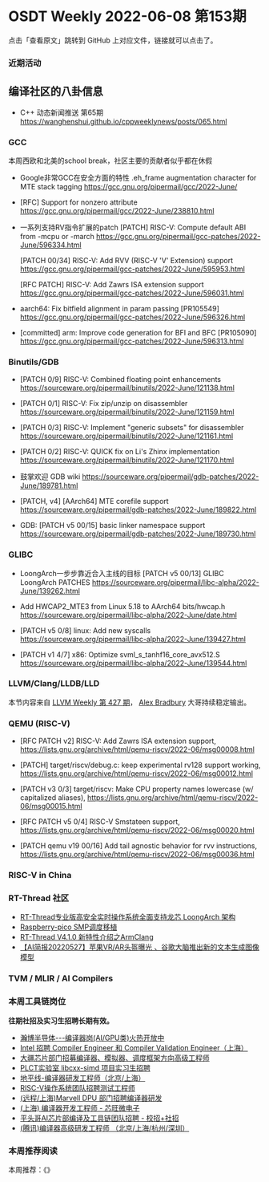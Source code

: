 # OSDT Weekly 2022-06-08 第153期

点击「查看原文」跳转到 GitHub 上对应文件，链接就可以点击了。

### 近期活动

## 编译社区的八卦信息

- C++ 动态新闻推送 第65期 https://wanghenshui.github.io/cppweeklynews/posts/065.html

### GCC

本周西欧和北美的school break，社区主要的贡献者似乎都在休假

- Google非常GCC在安全方面的特性
  .eh_frame augmentation character for MTE stack tagging
  https://gcc.gnu.org/pipermail/gcc/2022-June/

- [RFC] Support for nonzero attribute
  https://gcc.gnu.org/pipermail/gcc/2022-June/238810.html

- 一系列支持RV指令扩展的patch
  [PATCH] RISC-V: Compute default ABI from -mcpu or -march
  https://gcc.gnu.org/pipermail/gcc-patches/2022-June/596334.html

  [PATCH 00/34] RISC-V: Add RVV (RISC-V 'V' Extension) support
  https://gcc.gnu.org/pipermail/gcc-patches/2022-June/595953.html

  [RFC PATCH] RISC-V: Add Zawrs ISA extension support
  https://gcc.gnu.org/pipermail/gcc-patches/2022-June/596031.html

- aarch64: Fix bitfield alignment in param passing [PR105549]
  https://gcc.gnu.org/pipermail/gcc-patches/2022-June/596326.html

- [committed] arm: Improve code generation for BFI and BFC [PR105090]
  https://gcc.gnu.org/pipermail/gcc-patches/2022-June/596313.html

### Binutils/GDB

- [PATCH 0/9] RISC-V: Combined floating point enhancements
  https://sourceware.org/pipermail/binutils/2022-June/121138.html

- [PATCH 0/1] RISC-V: Fix zip/unzip on disassembler
  https://sourceware.org/pipermail/binutils/2022-June/121159.html

- [PATCH 0/3] RISC-V: Implement "generic subsets" for disassembler
  https://sourceware.org/pipermail/binutils/2022-June/121161.html

- [PATCH 0/2] RISC-V: QUICK fix on Li's Zhinx implementation
  https://sourceware.org/pipermail/binutils/2022-June/121170.html

- 鼓掌欢迎 GDB wiki
  https://sourceware.org/pipermail/gdb-patches/2022-June/189781.html

- [PATCH, v4] [AArch64] MTE corefile support
  https://sourceware.org/pipermail/gdb-patches/2022-June/189822.html

- GDB: [PATCH v5 00/15] basic linker namespace support
  https://sourceware.org/pipermail/gdb-patches/2022-June/189730.html

### GLIBC

- LoongArch一步步靠近合入主线的目标
  [PATCH v5 00/13] GLIBC LoongArch PATCHES
  https://sourceware.org/pipermail/libc-alpha/2022-June/139262.html

- Add HWCAP2_MTE3 from Linux 5.18 to AArch64 bits/hwcap.h
  https://sourceware.org/pipermail/libc-alpha/2022-June/date.html

- [PATCH v5 0/8] linux: Add new syscalls
  https://sourceware.org/pipermail/libc-alpha/2022-June/139427.html

- [PATCH v1 4/7] x86: Optimize svml_s_tanhf16_core_avx512.S
  https://sourceware.org/pipermail/libc-alpha/2022-June/139544.html

### LLVM/Clang/LLDB/LLD

本节内容来自 [LLVM Weekly 第 427 期](http://llvmweekly.org/issue/427)，
[Alex Bradbury](https://www.linkedin.com/in/alex-bradbury/) 大哥持续稳定输出。

### QEMU (RISC-V)

- [RFC PATCH v2] RISC-V: Add Zawrs ISA extension support,
  https://lists.gnu.org/archive/html/qemu-riscv/2022-06/msg00008.html

- [PATCH] target/riscv/debug.c: keep experimental rv128 support working,
  https://lists.gnu.org/archive/html/qemu-riscv/2022-06/msg00012.html

- [PATCH v3 0/3] target/riscv: Make CPU property names lowercase (w/ capitalized aliases),
  https://lists.gnu.org/archive/html/qemu-riscv/2022-06/msg00015.html

- [RFC PATCH v5 0/4] RISC-V Smstateen support,
  https://lists.gnu.org/archive/html/qemu-riscv/2022-06/msg00020.html

- [PATCH qemu v19 00/16] Add tail agnostic behavior for rvv instructions,
  https://lists.gnu.org/archive/html/qemu-riscv/2022-06/msg00036.html

### RISC-V in China

### RT-Thread 社区

- [RT-Thread专业版高安全实时操作系统全面支持龙芯 LoongArch 架构](https://mp.weixin.qq.com/s/19zv0rwk7WXtdVUTF8g7Bg)
- [Raspberry-pico SMP调度移植](https://mp.weixin.qq.com/s/h2ZoXg-I_UuCkfRMjuYwiw)
- [RT-Thread V4.1.0 新特性介绍之ArmClang](https://mp.weixin.qq.com/s/12EUP8kJaldd9elTJZG23Q)
- [【AI简报20220527】苹果VR/AR头盔曝光 、谷歌大脑推出新的文本生成图像模型](https://mp.weixin.qq.com/s/bgvWn0XwNaWPDkAI9AFPIQ)

### TVM / MLIR / AI Compilers

### 本周工具链岗位

**往期社招及实习生招聘长期有效。**

- [瀚博半导体---编译器岗(AI/GPU类)火热开放中](https://mp.weixin.qq.com/s/8_KjZYa2Il4PglaGyBWk4Q)
- [Intel 招聘 Compiler Engineer 和 Compiler Validation Engineer（上海）](https://mp.weixin.qq.com/s/I3DWxXODNoLRr0kN2xMZLQ)
- [大疆芯片部门招募编译器、模拟器、调度框架方向高级工程师](https://mp.weixin.qq.com/s/Wn5NzAtUTwQNXKRvMVQWLA)
- [PLCT实验室 libcxx-simd 项目实习生招聘](https://mp.weixin.qq.com/s/EIVx5cY74GlodirySY97Qw)
- [地平线-编译器研发工程师（北京/上海）](https://mp.weixin.qq.com/s/MYObl7iWIbyrTz9hCmKWYA)
- [RISC-V操作系统团队招聘测试工程师](https://mp.weixin.qq.com/s/inLFS4pI1F74m_oJ2I7xjQ)
- [(远程/上海)Marvell DPU 部门招聘编译器研发](https://mp.weixin.qq.com/s/B6JjAhF3TZjezD1tjYHDaw)
- [(上海) 编译器开发工程师 - 芯旺微电子](https://mp.weixin.qq.com/s/nqe1-7qffnc0CaejYkpKyw)
- [平头哥AI芯片部编译及工具链团队招聘 - 校招+社招](https://mp.weixin.qq.com/s/kARbXtJotRPCNMrV-yOanA)
- [(腾讯)编译器高级研发工程师 （北京/上海/杭州/深圳）](https://mp.weixin.qq.com/s/DF-2qmHmpKZtJ1djHXM1Ug)

### 本周推荐阅读

本周推荐：《》
